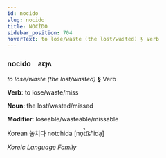 ```yaml
---
id: nocido
slug: nocido
title: NOCİDO
sidebar_position: 704
hoverText: to lose/waste (the lost/wasted) § Verb
---
```


### nocido&emsp;<span kind="abugida">ƨꞇɟʌ</span>

*to lose/waste (the lost/wasted)* **§** Verb

**Verb**: to lose/waste/miss

**Noun**: the lost/wasted/missed

**Modifier**: loseable/wasteable/missable

Korean 놓치다 notchida [no̞t̚t͡ɕʰida̠]

*Koreic Language Family*